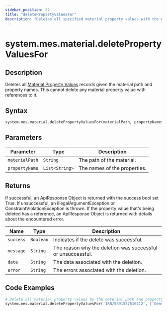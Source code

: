 ```yaml
---
sidebar_position: 52
title: "deletePropertyValuesFor"
description: "Deletes all specified material property values with the given material path and property names."
---
```


# system.mes.material.deletePropertyValuesFor

## Description

Deletes all [Material Property Values](../../data-model/material-model/material-property-value) records given the material path and property names.
This cannot delete any material property value with references to it.

## Syntax

```python
system.mes.material.deletePropertyValuesFor(materialPath, propertyNames)
```

## Parameters

| Parameter      | Type           | Description                  |
| -------------- | -------------- | ---------------------------- |
| `materialPath` | `String`       | The path of the material.    |
| `propertyName` | `List<String>` | The names of the properties. |

## Returns

If successful, an ApiResponse Object is returned with the success bool set True. If unsuccessful, an IllegalArgumentException or ConstraintViolationException is thrown.
If the property value that's being deleted has a reference, an ApiResponse Object is returned with details about the encountered error.

| Name      | Type      | Description                                                 |
| --------- | --------- | ----------------------------------------------------------- |
| `success` | `Boolean` | Indicates if the delete was successful.                     |
| `message` | `String`  | The reason why the deletion was successful or unsuccessful. |
| `data`    | `String`  | The data associated with the deletion.                      |
| `error`   | `String`  | The errors associated with the deletion.                    |

## Code Examples

```python
# Delete all material property values by the material path and property names
system.mes.material.deletePropertyValuesFor('IRB/5391537510212', ['Density', 'Melting Point'])
```
